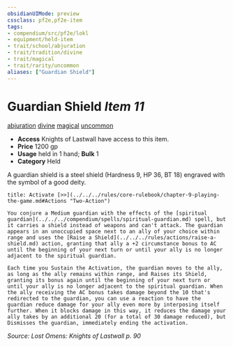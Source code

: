 ```yaml
---
obsidianUIMode: preview
cssclass: pf2e,pf2e-item
tags:
- compendium/src/pf2e/lokl
- equipment/held-item
- trait/school/abjuration
- trait/tradition/divine
- trait/magical
- trait/rarity/uncommon
aliases: ["Guardian Shield"]
---
```

# Guardian Shield *Item 11*  
[abjuration](abjuration.md)  [divine](divine.md)  [magical](magical.md)  [uncommon](uncommon.md)  

- **Access** Knights of Lastwall have access to this item.
- **Price** 1200 gp
- **Usage** held in 1 hand; **Bulk** 1
- **Category** Held

A guardian shield is a steel shield (Hardness 9, HP 36, BT 18) engraved with the symbol of a good deity.

```ad-embed-ability
title: Activate [>>](../../../rules/core-rulebook/chapter-9-playing-the-game.md#Actions "Two-Action")

You conjure a Medium guardian with the effects of the [spiritual guardian](../../../compendium/spells/spiritual-guardian.md) spell, but it carries a shield instead of weapons and can't attack. The guardian appears in an unoccupied space next to an ally of your choice within range and uses the [Raise a Shield](../../../rules/actions/raise-a-shield.md) action, granting that ally a +2 circumstance bonus to AC until the beginning of your next turn or until your ally is no longer adjacent to the spiritual guardian.

Each time you Sustain the Activation, the guardian moves to the ally, as long as the ally remains within range, and Raises its Shield, granting its bonus again until the beginning of your next turn or until your ally is no longer adjacent to the spiritual guardian. When the ally receiving the AC bonus takes damage beyond the 10 that's redirected to the guardian, you can use a reaction to have the guardian reduce damage for your ally even more by interposing itself further. When it blocks damage in this way, it reduces the damage your ally takes by an additional 20 (for a total of 30 damage reduced), but Dismisses the guardian, immediately ending the activation.
```

*Source: Lost Omens: Knights of Lastwall p. 90*
